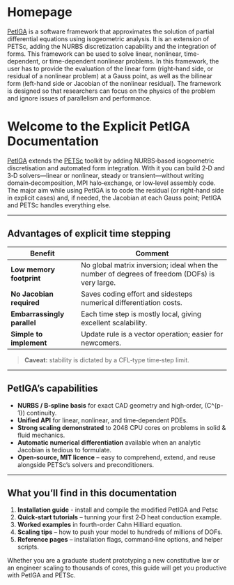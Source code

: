 # Homepage

[PetIGA](https://github.com/dalcinl/PetIGA) is a software framework that approximates the solution of partial differential equations using isogeometric analysis. It is an extension of PETSc, adding the NURBS discretization capability and the integration of forms. This framework can be used to solve linear, nonlinear, time-dependent, or time-dependent nonlinear problems. In this framework, the user has to provide the evaluation of the linear form (right-hand side, or residual of a nonlinear problem) at a Gauss point, as well as the bilinear form (left-hand side or Jacobian of the nonlinear residual). The framework is designed so that researchers can focus on the physics of the problem and ignore issues of parallelism and performance.


# Welcome to the Explicit PetIGA Documentation

[PetIGA](https://github.com/dalcinl/PetIGA) extends the [PETSc](https://petsc.org/release/) toolkit by adding NURBS‐based isogeometric discretisation and automated form integration.  With it you can build 2‑D and 3‑D solvers—linear or nonlinear, steady or transient—without writing domain‑decomposition, MPI halo‑exchange, or low‑level assembly code.  The major aim while using PetIGA is to code the residual (or right‑hand side in explicit cases) and, if needed, the Jacobian at each Gauss point; PetIGA and PETSc handles everything else.

---

## Advantages of explicit time stepping 

| Benefit | Comment |
|---------|---------|
| **Low memory footprint** | No global matrix inversion; ideal when the number of degrees of freedom (DOFs) is very large. |
| **No Jacobian required** | Saves coding effort and sidesteps numerical differentiation costs. |
| **Embarrassingly parallel** | Each time step is mostly local, giving excellent scalability. |
| **Simple to implement** | Update rule is a vector operation; easier for newcomers. |

> **Caveat:** stability is dictated by a CFL‑type time‐step limit.

---

## PetIGA’s capabilities

* **NURBS / B‑spline basis** for exact CAD geometry and high‑order, \(C^{p-1}\) continuity.
* **Unified API** for linear, nonlinear, and time‑dependent PDEs.
* **Strong scaling demonstrated** to 2048 CPU cores on problems in solid & fluid mechanics.
* **Automatic numerical differentiation** available when an analytic Jacobian is tedious to formulate.
* **Open‑source, MIT licence** – easy to comprehend, extend, and reuse alongside PETSc’s solvers and preconditioners.

---

## What you’ll find in this documentation

1. **Installation guide** - install and compile the modified PetIGA and Petsc
1. **Quick‑start tutorials** – tunning your first 2‑D heat conduction example.  
3. **Worked examples** in fourth-order Cahn Hilliard equation.  
4. **Scaling tips** – how to push your model to hundreds of millions of DOFs.  
5. **Reference pages** – installation flags, command‑line options, and helper scripts.

Whether you are a graduate student prototyping a new constitutive law or an engineer scaling to thousands of cores, this guide will get you productive with PetIGA and PETSc.

